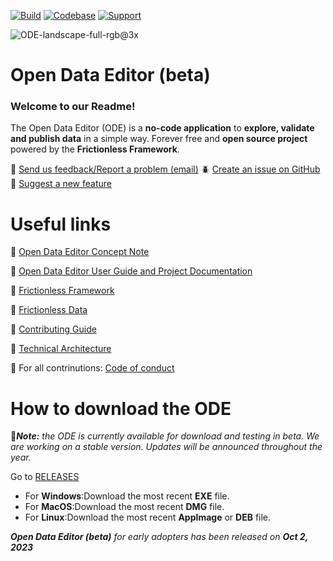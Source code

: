 
[![Build](https://img.shields.io/github/actions/workflow/status/frictionlessdata/application/general.yaml?branch=main)](https://github.com/frictionlessdata/application/actions)
[![Codebase](https://img.shields.io/badge/codebase-github-brightgreen)](https://github.com/frictionlessdata/application)
[![Support](https://img.shields.io/badge/support-slack-brightgreen)](https://join.slack.com/t/frictionlessdata/shared_invite/zt-17kpbffnm-tRfDW_wJgOw8tJVLvZTrBg)

![ODE-landscape-full-rgb@3x](https://github.com/okfn/opendataeditor/assets/20649846/01ae62e8-87f6-4e44-9487-790b8111e321)


# Open Data Editor (beta)

### Welcome to our Readme!

The Open Data Editor (ODE) is a **no-code application** to **explore, validate and publish data** in a simple way. Forever free and **open source project** powered by the **Frictionless Framework**.


 📩 [Send us feedback/Report a problem (email)](info@okfn.org) 
 🪲 [Create an issue on GitHub](https://github.com/okfn/opendataeditor/issues) 
 🤔 [Suggest a new feature](https://github.com/okfn/opendataeditor/issues) 
 
 

# Useful links

🔵 [Open Data Editor Concept Note](https://opendataeditor.okfn.org/ode-concept-note.pdf)

🔵 [Open Data Editor User Guide and Project Documentation](https://opendataeditor.okfn.org/)

🔵 [Frictionless Framework](https://framework.frictionlessdata.io/)

🔵 [Frictionless Data](https://frictionlessdata.io/)

🔵 [Contributing Guide](https://opendataeditor.okfn.org/contributing/development/)

🔵 [Technical Architecture](https://opendataeditor.okfn.org/contributing/architecture/)

🔵 For all contrinutions: [Code of conduct](https://frictionlessdata.io/code-of-conduct/) 

# How to download the ODE

📍***Note:** the ODE is currently available for download and testing in beta. We are working on a stable version. Updates will be announced throughout the year.*

Go to [RELEASES](https://github.com/okfn/opendataeditor/releases)
* For **Windows**:Download the most recent **EXE** file.
* For **MacOS**:Download the most recent **DMG** file.
* For **Linux**:Download the most recent **AppImage** or **DEB** file.


_**Open Data Editor (beta)** for early adopters has been released on **Oct 2, 2023**_



